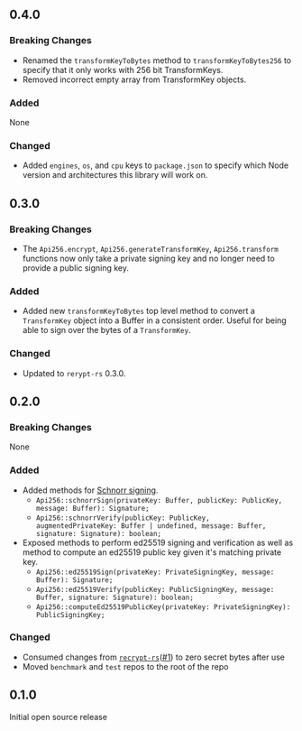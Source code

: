 ## 0.4.0

### Breaking Changes

+ Renamed the `transformKeyToBytes` method to `transformKeyToBytes256` to specify that it only works with 256 bit TransformKeys.
+ Removed incorrect empty array from TransformKey objects.

### Added

None

### Changed

+ Added `engines`, `os`, and `cpu` keys to `package.json` to specify which Node version and architectures this library will work on.

## 0.3.0

### Breaking Changes

+ The `Api256.encrypt`, `Api256.generateTransformKey`, `Api256.transform` functions now only take a private signing key and no longer need to provide a public signing key.

### Added

+ Added new `transformKeyToBytes` top level method to convert a `TransformKey` object into a Buffer in a consistent order. Useful for being able to sign over the bytes of a `TransformKey`.

### Changed

+ Updated to `rerypt-rs` 0.3.0.

## 0.2.0

### Breaking Changes

None

### Added

* Added methods for [Schnorr signing](https://en.wikipedia.org/wiki/Schnorr_signature).
    + `Api256::schnorrSign(privateKey: Buffer, publicKey: PublicKey, message: Buffer): Signature;`
    + `Api256::schnorrVerify(publicKey: PublicKey, augmentedPrivateKey: Buffer | undefined, message: Buffer, signature: Signature): boolean;`
* Exposed methods to perform ed25519 signing and verification as well as method to compute an ed25519 public key given it's matching private key.
    + `Api256::ed25519Sign(privateKey: PrivateSigningKey, message: Buffer): Signature;`
    + `Api256::ed25519Verify(publicKey: PublicSigningKey, message: Buffer, signature: Signature): boolean;`
    + `Api256::computeEd25519PublicKey(privateKey: PrivateSigningKey): PublicSigningKey;`

### Changed

* Consumed changes from [`recrypt-rs`](https://github.com/IronCoreLabs/recrypt-rs)([#1](https://github.com/IronCoreLabs/recrypt-rs/issues/1)) to zero secret bytes after use
* Moved `benchmark` and `test` repos to the root of the repo


## 0.1.0

Initial open source release